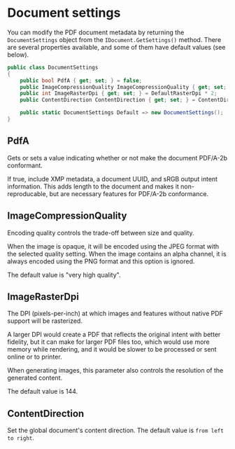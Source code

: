 # Document settings

You can modify the PDF document metadata by returning the `DocumentSettings` object from the `IDocument.GetSettings()` method. There are several properties available, and some of them have default values (see below).

```csharp
public class DocumentSettings
{
    public bool PdfA { get; set; } = false;
    public ImageCompressionQuality ImageCompressionQuality { get; set; } = ImageCompressionQuality.VeryHigh;
    public int ImageRasterDpi { get; set; } = DefaultRasterDpi * 2;
    public ContentDirection ContentDirection { get; set; } = ContentDirection.LeftToRight;

    public static DocumentSettings Default => new DocumentSettings();
}
```


## PdfA

Gets or sets a value indicating whether or not make the document PDF/A-2b conformant. 

If true, include XMP metadata, a document UUID, and sRGB output intent information. This adds length to the document and makes it non-reproducable, but are necessary features for PDF/A-2b conformance.


## ImageCompressionQuality

Encoding quality controls the trade-off between size and quality. 

When the image is opaque, it will be encoded using the JPEG format with the selected quality setting. When the image contains an alpha channel, it is always encoded using the PNG format and this option is ignored. 

The default value is "very high quality".


## ImageRasterDpi 

The DPI (pixels-per-inch) at which images and features without native PDF support will be rasterized. 

A larger DPI would create a PDF that reflects the original intent with better fidelity, but it can make for larger PDF files too, which would use more memory while rendering, and it would be slower to be processed or sent online or to printer. 

When generating images, this parameter also controls the resolution of the generated content. 

The default value is 144.

## ContentDirection

Set the global document's content direction. The default value is `from left to right`.
